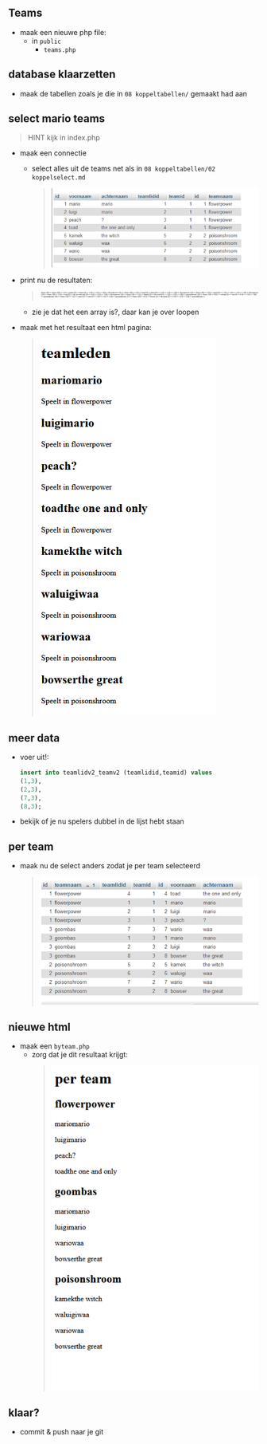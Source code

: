 ## Teams

- maak een nieuwe php file:
    - in `public`
        - `teams.php`

## database klaarzetten

- maak de tabellen zoals je die in `08 koppeltabellen/` gemaakt had aan

## select mario teams

> HINT kijk in index.php
- maak een connectie 
    - select alles uit de teams net als in `08 koppeltabellen/02 koppelselect.md`
        >![](img/finalresult.PNG)

- print nu de resultaten:
    > ![](img/getteams.PNG)
    - zie je dat het een array is?, daar kan je over loopen

- maak met het resultaat een html pagina:
    > ![](img/html.PNG)
    

## meer data

- voer uit!:
    ```SQL
    insert into teamlidv2_teamv2 (teamlidid,teamid) values 
    (1,3),
    (2,3),
    (7,3),
    (8,3);
    ```

- bekijk of je nu spelers dubbel in de lijst hebt staan

## per team

- maak nu de select anders zodat je per team selecteerd
    > ![](img/byteam.PNG)

## nieuwe html

- maak een `byteam.php`
    - zorg dat je dit resultaat krijgt:
        > ![](img/perteam.PNG)

## klaar?

- commit & push naar je git